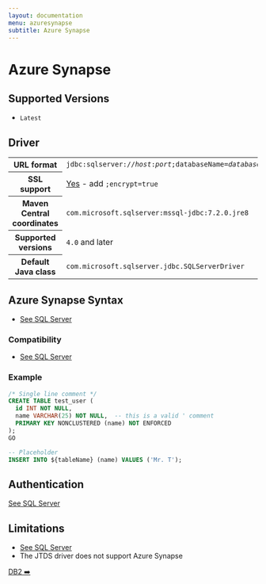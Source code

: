 ```yaml
---
layout: documentation
menu: azuresynapse
subtitle: Azure Synapse
---
```


# Azure Synapse

## Supported Versions

- `Latest`

## Driver

<table class="table">
<tr>
<th>URL format</th>
<td><code>jdbc:sqlserver://<i>host</i>:<i>port</i>;databaseName=<i>database</i></code></td>
</tr>
<tr>
<th>SSL support</th>
<td><a href="https://docs.microsoft.com/en-us/sql/connect/jdbc/connecting-with-ssl-encryption?view=sql-server-ver15">Yes</a> - add <code>;encrypt=true</code></td>
</tr>
<tr>
<th>Maven Central coordinates</th>
<td><code>com.microsoft.sqlserver:mssql-jdbc:7.2.0.jre8</code></td>
</tr>
<tr>
<th>Supported versions</th>
<td><code>4.0</code> and later</td>
</tr>
<tr>
<th>Default Java class</th>
<td><code>com.microsoft.sqlserver.jdbc.SQLServerDriver</code></td>
</tr>
</table>

## Azure Synapse Syntax

- [See SQL Server](/migratedb/documentation/database/sqlserver#sql-server-syntax)

### Compatibility

- [See SQL Server](/migratedb/documentation/database/sqlserver#compatibility)

### Example

```sql
/* Single line comment */
CREATE TABLE test_user (
  id INT NOT NULL,
  name VARCHAR(25) NOT NULL,  -- this is a valid ' comment
  PRIMARY KEY NONCLUSTERED (name) NOT ENFORCED
);
GO

-- Placeholder
INSERT INTO ${tableName} (name) VALUES ('Mr. T');
```

## Authentication

[See SQL Server](/migratedb/documentation/database/sqlserver#authentication)

## Limitations

- [See SQL Server](/migratedb/documentation/database/sqlserver#limitations)
- The JTDS driver does not support Azure Synapse

<p class="next-steps">
    <a class="btn btn-primary" href="/migratedb/documentation/database/db2">DB2 ➡️</a>
</p>
